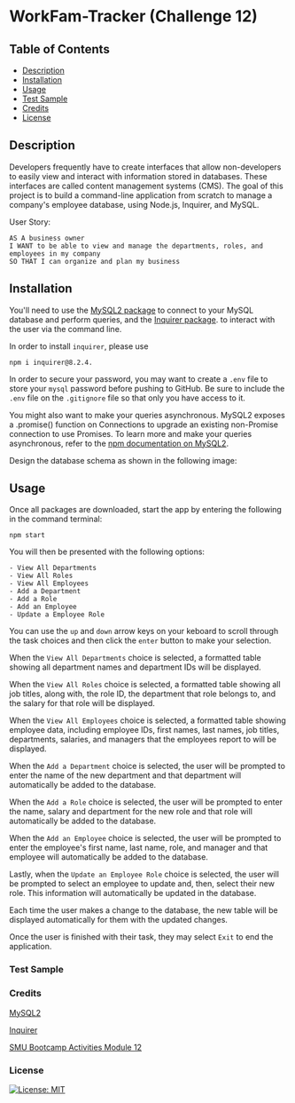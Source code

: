 # WorkFam-Tracker (Challenge 12)

## Table of Contents

- [Description](#description)
- [Installation](#installation)
- [Usage](#usage)
- [Test Sample](#test-sample)
- [Credits](#credits)
- [License](#license)

## Description

Developers frequently have to create interfaces that allow non-developers to easily view and interact with information stored in databases. These interfaces are called content management systems (CMS). The goal of this project is to build a command-line application from scratch to manage a company's employee database, using Node.js, Inquirer, and MySQL.

User Story:
``````
AS A business owner
I WANT to be able to view and manage the departments, roles, and employees in my company
SO THAT I can organize and plan my business
``````

## Installation

You'll need to use the [MySQL2 package](https://www.npmjs.com/package/mysql2) to connect to your MySQL database and perform queries, and the [Inquirer package](https://www.npmjs.com/package/inquirer/v/8.2.4). to interact with the user via the command line.

In order to install `inquirer`, please use 

``````
npm i inquirer@8.2.4.
``````

In order to secure your password, you may want to create a `.env` file to store your `mysql` password before pushing to GitHub. Be sure to include the `.env` file on the `.gitignore` file so that only you have access to it.

You might also want to make your queries asynchronous. MySQL2 exposes a .promise() function on Connections to upgrade an existing non-Promise connection to use Promises. To learn more and make your queries asynchronous, refer to the [npm documentation on MySQL2](https://www.npmjs.com/package/mysql2).

Design the database schema as shown in the following image:

## Usage

Once all packages are downloaded, start the app by entering the following in the command terminal: 

``````
npm start
``````
You will then be presented with the following options:

``````
- View All Departments
- View All Roles
- View All Employees
- Add a Department
- Add a Role
- Add an Employee
- Update a Employee Role
``````
You can use the `up` and `down` arrow keys on your keboard to scroll through the task choices and then click the `enter` button to make your selection.

When the `View All Departments` choice is selected, a formatted table showing all department names and department IDs will be displayed.

When the `View All Roles` choice is selected, a formatted table showing all job titles, along with, the role ID, the department that role belongs to, and the salary for that role will be displayed.

When the `View All Employees` choice is selected, a formatted table showing employee data, including employee IDs, first names, last names, job titles, departments, salaries, and managers that the employees report to will be displayed.

When the `Add a Department` choice is selected, the user will be prompted to enter the name of the new department and that department will automatically be added to the database.

When the `Add a Role` choice is selected, the user will be prompted to enter the name, salary and department for the new role and that role will automatically be added to the database.

When the `Add an Employee` choice is selected, the user will be prompted to enter the employee's first name, last name, role, and manager and that employee will automatically be added to the database.

Lastly, when the `Update an Employee Role` choice is selected, the user will be prompted to select an employee to update and, then, select their new role. This information will automatically be updated in the database.

Each time the user makes a change to the database, the new  table will be displayed automatically for them with the updated changes.

Once the user is finished with their task, they may select `Exit` to end the application.

### Test Sample



### Credits

[MySQL2](https://www.npmjs.com/package/mysql2)

[Inquirer](https://www.npmjs.com/package/inquirer/v/8.2.4)

[SMU Bootcamp Activities Module 12](https://techbootcamps.smu.edu/coding/landing-ftpt-b5a/?s=Google-Brand_Tier-1_&dki=Learn%20Coding%20and%20More%20Online&pkw=smu%20coding%20bootcamp&pcrid=454243062435&pmt=e&utm_source=google&utm_medium=cpc&utm_campaign=GGL%7CSMU%7CSEM%7CCODING%7C-%7COFL%7CTIER-1%7CALL%7CBRD%7CEXACT%7CCore%7CBootcamp&utm_term=smu%20coding%20bootcamp&s=google&k=smu%20coding%20bootcamp&utm_adgroupid=104873073054&utm_locationphysicalms=9026987&utm_matchtype=e&utm_network=g&utm_device=c&utm_content=454243062435&utm_placement=&gad_source=1&gclid=CjwKCAiAmZGrBhAnEiwAo9qHiRoAl-bNZ7GAouKuJ0JlnPSvLdiSbMlkquyCHKF7YMPzkpyL2pH2wBoCyb0QAvD_BwE&gclsrc=aw.ds)

### License

[![License: MIT](https://img.shields.io/badge/License-MIT-yellow.svg)](https://opensource.org/licenses/MIT)